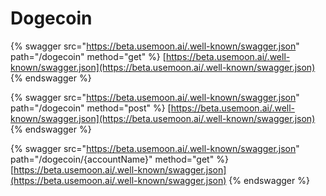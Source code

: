 # Dogecoin

{% swagger src="https://beta.usemoon.ai/.well-known/swagger.json" path="/dogecoin" method="get" %}
[https://beta.usemoon.ai/.well-known/swagger.json](https://beta.usemoon.ai/.well-known/swagger.json)
{% endswagger %}

{% swagger src="https://beta.usemoon.ai/.well-known/swagger.json" path="/dogecoin" method="post" %}
[https://beta.usemoon.ai/.well-known/swagger.json](https://beta.usemoon.ai/.well-known/swagger.json)
{% endswagger %}

{% swagger src="https://beta.usemoon.ai/.well-known/swagger.json" path="/dogecoin/{accountName}" method="get" %}
[https://beta.usemoon.ai/.well-known/swagger.json](https://beta.usemoon.ai/.well-known/swagger.json)
{% endswagger %}
